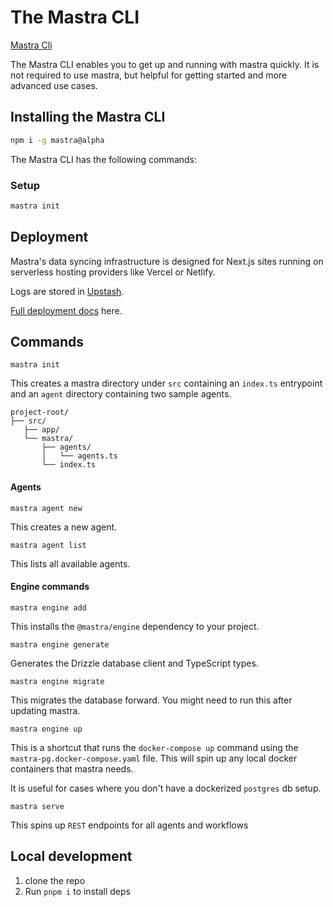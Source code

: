# The Mastra CLI

[Mastra Cli](./mastra-cli.png)

The Mastra CLI enables you to get up and running with mastra quickly. It is not required to use mastra, but helpful for getting started and more advanced use cases.

## Installing the Mastra CLI

```bash copy
npm i -g mastra@alpha
```

The Mastra CLI has the following commands:

### Setup

```bash
mastra init
```

## Deployment

Mastra's data syncing infrastructure is designed for Next.js sites running on serverless hosting providers like Vercel or Netlify.

Logs are stored in [Upstash](https://upstash.com/).

[Full deployment docs](./docs/mastra-config.md) here.

## Commands

`mastra init`

This creates a mastra directory under `src` containing an `index.ts` entrypoint and an `agent` directory containing two sample agents.

```text
project-root/
├── src/
   ├── app/
   └── mastra/
       ├── agents/
       │   └── agents.ts
       └── index.ts
```

#### Agents

`mastra agent new`

This creates a new agent.

`mastra agent list`

This lists all available agents.

#### Engine commands

`mastra engine add`

This installs the `@mastra/engine` dependency to your project.

`mastra engine generate`

Generates the Drizzle database client and TypeScript types.

`mastra engine migrate`

This migrates the database forward. You might need to run this after updating mastra.

`mastra engine up`

This is a shortcut that runs the `docker-compose up` command using the `mastra-pg.docker-compose.yaml` file. This will spin up any local docker containers that mastra needs.

It is useful for cases where you don't have a dockerized `postgres` db setup.

`mastra serve`

This spins up `REST` endpoints for all agents and workflows

## Local development

1. clone the repo
2. Run `pnpm i` to install deps
